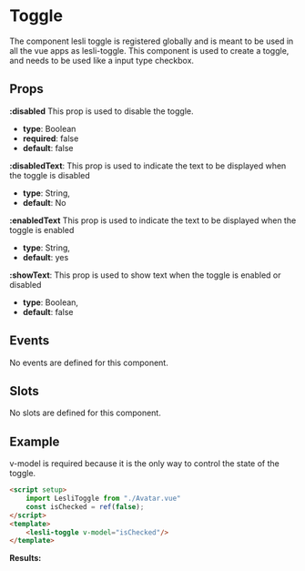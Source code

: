 <script setup>
    import { ref } from "vue"
    import LesliToggle from "./Toggle.vue"
    const isChecked = ref(false);
</script>

# Toggle

The component lesli toggle is registered globally and is meant to be used in all the vue apps as lesli-toggle. This component is used to create a toggle, and needs to be used like a input type checkbox.


## Props

**:disabled**
This prop is used to disable the toggle.
- **type**: Boolean
- **required**: false
- **default**: false

**:disabledText**:
This prop is used to indicate the text to be displayed when the toggle is disabled
- **type**: String,
- **default**: No

**:enabledText**
This prop is used to indicate the text to be displayed when the toggle is enabled
- **type**: String,
- **default**: yes

**:showText**:
This prop is used to show text when the toggle is enabled or disabled
- **type**:  Boolean,
- **default**: false

## Events
No events are defined for this component.

## Slots
No slots are defined for this component.

## Example 

v-model is required because it is the only way to control the state of the toggle.

```html
<script setup>
    import LesliToggle from "./Avatar.vue"
    const isChecked = ref(false);
</script>
<template>
    <lesli-toggle v-model="isChecked"/>
</template>
```

**Results:**

<lesli-toggle v-model="isChecked"/>
